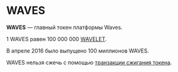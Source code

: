 # WAVES

**WAVES** — главный токен платформы Waves.

1 WAVES равен 100 000 000 [WAVELET](/ru/blockchain/token/wavelet.md).

В апреле 2016 было выпущено 100 миллионов WAVES.

WAVES нельзя сжечь с помощью [транзакции сжигания токена](/ru/blockchain/transaction-type/burn-transaction.md).
